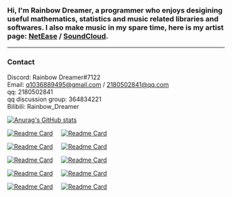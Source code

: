 ### Hi, I'm Rainbow Dreamer, a programmer who enjoys desigining useful mathematics, statistics and music related libraries and softwares. I also make music in my spare time, here is my artist page: [NetEase](https://music.163.com/#/artist?id=12546086) / [SoundCloud](https://soundcloud.com/rainbow-dreamer-237536397).
-------------
### Contact
Discord: Rainbow Dreamer#7122  
Email: q1036889495@gmail.com / 2180502841@qq.com  
qq: 2180502841  
qq discussion group: 364834221  
Bilibili: Rainbow_Dreamer  

[![Anurag's GitHub stats](https://github-readme-stats.vercel.app/api?username=Rainbow-Dreamer&include_all_commits=true)](https://github.com/anuraghazra/github-readme-stats)

[![Readme Card](https://github-readme-stats.vercel.app/api/pin/?username=Rainbow-Dreamer&repo=musicpy&show_owner=true)](https://github.com/Rainbow-Dreamer/musicpy) &nbsp;&nbsp;&nbsp; [![Readme Card](https://github-readme-stats.vercel.app/api/pin/?username=Rainbow-Dreamer&repo=Ideal-Piano&show_owner=true)](https://github.com/Rainbow-Dreamer/Ideal-Piano)

[![Readme Card](https://github-readme-stats.vercel.app/api/pin/?username=Rainbow-Dreamer&repo=ascii-converter&show_owner=true)](https://github.com/Rainbow-Dreamer/ascii-converter) &nbsp;&nbsp;&nbsp; [![Readme Card](https://github-readme-stats.vercel.app/api/pin/?username=Rainbow-Dreamer&repo=easy-sampler&show_owner=true)](https://github.com/Rainbow-Dreamer/easy-sampler)

[![Readme Card](https://github-readme-stats.vercel.app/api/pin/?username=Rainbow-Dreamer&repo=separable_merge&show_owner=true)](https://github.com/Rainbow-Dreamer/separable_merge) &nbsp;&nbsp;&nbsp; [![Readme Card](https://github-readme-stats.vercel.app/api/pin/?username=Rainbow-Dreamer&repo=sf2_loader&show_owner=true)](https://github.com/Rainbow-Dreamer/sf2_loader)

[![Readme Card](https://github-readme-stats.vercel.app/api/pin/?username=Rainbow-Dreamer&repo=music_analysis_batch_language&show_owner=true)](https://github.com/Rainbow-Dreamer/music_analysis_batch_language) &nbsp;&nbsp;&nbsp; [![Readme Card](https://github-readme-stats.vercel.app/api/pin/?username=Rainbow-Dreamer&repo=SfPlayer&show_owner=true)](https://github.com/Rainbow-Dreamer/SfPlayer)

[![Readme Card](https://github-readme-stats.vercel.app/api/pin/?username=Rainbow-Dreamer&repo=matrixpro&show_owner=true)](https://github.com/Rainbow-Dreamer/matrixpro) &nbsp;&nbsp;&nbsp; [![Readme Card](https://github-readme-stats.vercel.app/api/pin/?username=Rainbow-Dreamer&repo=polynomial&show_owner=true)](https://github.com/Rainbow-Dreamer/polynomial)
